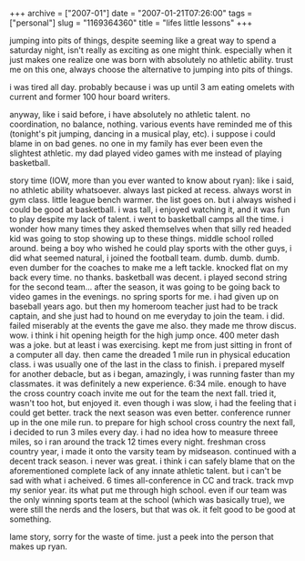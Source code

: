 +++
archive = ["2007-01"]
date = "2007-01-21T07:26:00"
tags = ["personal"]
slug = "1169364360"
title = "lifes little lessons"
+++

jumping into pits of things, despite seeming like a great way to spend
a saturday night, isn't really as exciting as one might think. especially
when it just makes one realize one was born with absolutely no athletic
ability. trust me on this one, always choose the alternative to jumping
into pits of things.

i was tired all day. probably because i was up until 3 am eating omelets
with current and former 100 hour board writers.

anyway, like i said before, i have absolutely no athletic talent. no
coordination, no balance, nothing. various events have reminded me of this
(tonight's pit jumping, dancing in a musical play, etc). i suppose i could
blame in on bad genes. no one in my family has ever been even the
slightest athletic. my dad played video games with me instead of playing
basketball.

story time (IOW, more than you ever wanted to know about ryan): like
i said, no athletic ability whatsoever. always last picked at recess.
always worst in gym class. little league bench warmer. the list goes on.
but i always wished i could be good at basketball. i was tall, i enjoyed
watching it, and it was fun to play despite my lack of talent. i went to
basketball camps all the time. i wonder how many times they asked
themselves when that silly red headed kid was going to stop showing up to
these things. middle school rolled around. being a boy who wished he could
play sports with the other guys, i did what seemed natural, i joined the
football team. dumb. dumb. dumb. even dumber for the coaches to make me
a left tackle. knocked flat on my back every time. no thanks. basketball
was decent. i played second string for the second team... after the
season, it was going to be going back to video games in the evenings. no
spring sports for me. i had given up on baseball years ago. but then my
homeroom teacher just had to be track captain, and she just had to hound
on me everyday to join the team. i did. failed miserably at the events the
gave me also. they made me throw discus. wow. i think i hit opening heigth
for the high jump once. 400 meter dash was a joke. but at least i was
exercising. kept me from just sitting in front of a computer all day. then
came the dreaded 1 mile run in physical education class. i was usually one
of the last in the class to finish. i prepared myself for another debacle,
but as i began, amazingly, i was running faster than my classmates. it was
definitely a new experience. 6:34 mile. enough to have the cross country
coach invite me out for the team the next fall. tried it, wasn't too hot,
but enjoyed it. even though i was slow, i had the feeling that i could get
better. track the next season was even better. conference runner up in the
one mile run. to prepare for high school cross country the next fall,
i decided to run 3 miles every day. i had no idea how to measure threee
miles, so i ran around the track 12 times every night. freshman cross
country year, i made it onto the varsity team by midseason. continued with
a decent track season. i never was great. i think i can safely blame that
on the aforementioned complete lack of any innate athletic talent. but
i can't be sad with what i acheived. 6 times all-conference in CC and
track. track mvp my senior year. its what put me through high school. even
if our team was the only winning sports team at the school (which was
basically true), we were still the nerds and the losers, but that was ok.
it felt good to be good at something.

lame story, sorry for the waste of time. just a peek into the person that
makes up ryan.

